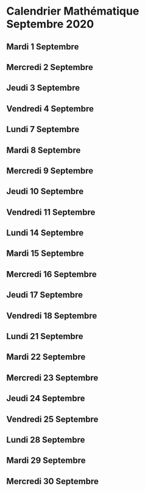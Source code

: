 # Calendrier Mathématique Septembre 2020

## Mardi 1 Septembre

## Mercredi 2 Septembre

## Jeudi 3 Septembre

## Vendredi 4 Septembre

## Lundi 7 Septembre

## Mardi 8 Septembre

## Mercredi 9 Septembre

## Jeudi 10 Septembre

## Vendredi 11 Septembre

## Lundi 14 Septembre

## Mardi 15 Septembre

## Mercredi 16 Septembre

## Jeudi 17 Septembre

## Vendredi 18 Septembre

## Lundi 21 Septembre

## Mardi 22 Septembre

## Mercredi 23 Septembre

## Jeudi 24 Septembre

## Vendredi 25 Septembre

## Lundi 28 Septembre

## Mardi 29 Septembre

## Mercredi 30 Septembre
